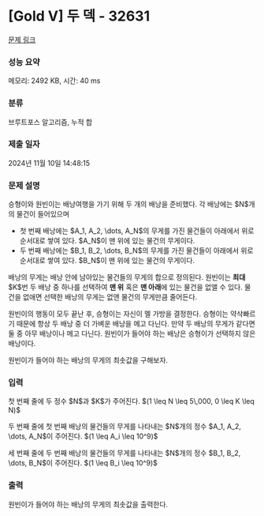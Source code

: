 # [Gold V] 두 덱 - 32631 

[문제 링크](https://www.acmicpc.net/problem/32631) 

### 성능 요약

메모리: 2492 KB, 시간: 40 ms

### 분류

브루트포스 알고리즘, 누적 합

### 제출 일자

2024년 11월 10일 14:48:15

### 문제 설명

<p>승형이와 원빈이는 배낭여행을 가기 위해 두 개의 배낭을 준비했다. 각 배낭에는 $N$개의 물건이 들어있으며</p>

<ul>
	<li>첫 번째 배낭에는 $A_1, A_2, \dots, A_N$의 무게를 가진 물건들이 아래에서 위로 순서대로 쌓여 있다. $A_N$이 맨 위에 있는 물건의 무게이다.</li>
	<li>두 번째 배낭에는 $B_1, B_2, \dots, B_N$의 무게를 가진 물건들이 아래에서 위로 순서대로 쌓여 있다. $B_N$이 맨 위에 있는 물건의 무게이다.</li>
</ul>

<p>배낭의 무게는 배낭 안에 남아있는 물건들의 무게의 합으로 정의된다. 원빈이는 <strong>최대</strong> $K$번 두 배낭 중 하나를 선택하여 <strong>맨 위</strong> 혹은 <strong>맨 아래</strong>에 있는 물건을 없앨 수 있다. 물건을 없애면 선택한 배낭의 무게는 없앤 물건의 무게만큼 줄어든다.</p>

<p>원빈이의 행동이 모두 끝난 후, 승형이는 자신이 멜 가방을 결정한다. 승형이는 약삭빠르기 때문에 항상 두 배낭 중 더 가벼운 배낭을 메고 다닌다. 만약 두 배낭의 무게가 같다면 둘 중 아무 배낭이나 메고 다닌다. 원빈이가 들어야 하는 배낭은 승형이가 선택하지 않은 배낭이다.</p>

<p>원빈이가 들어야 하는 배낭의 무게의 최솟값을 구해보자.</p>

### 입력 

 <p>첫 번째 줄에 두 정수 $N$과 $K$가 주어진다. $(1 \leq N \leq 5\,000, 0 \leq K \leq N)$</p>

<p>두 번째 줄에 첫 번째 배낭의 물건들의 무게를 나타내는 $N$개의 정수 $A_1, A_2, \dots, A_N$이 주어진다. $(1 \leq A_i \leq 10^9)$</p>

<p>세 번째 줄에 두 번째 배낭의 물건들의 무게를 나타내는 $N$개의 정수 $B_1, B_2, \dots, B_N$이 주어진다. $(1 \leq B_i \leq 10^9)$</p>

### 출력 

 <p>원빈이가 들어야 하는 배낭의 무게의 최솟값을 출력한다.</p>


